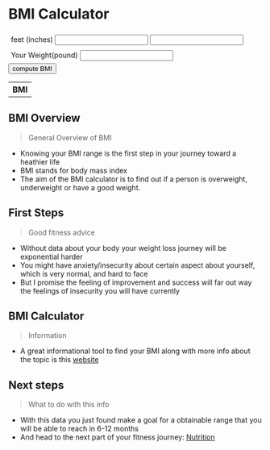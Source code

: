 <!--Login Frontmatter-->
<body>
    <script src="{{ '/assets/js/bmi.js' | relative_url }}"></script>
    <h1 id="calc">BMI Calculator</h1>
    <div style="padding:5px">
        <label for="feet">feet</label>
        <label for="inches">(inches)</label>
        <input id="feet" type="text">
        <input id = "inches" type="text">
    </div>
    <div style="padding:5px">
        <label for="weight">Your Weight(pound)</label>
        <input id="weight" type="text">
    </div>
    <div>
        <input type="button" value ="compute BMI" onclick = "bmi()">
    </div>
    <div id="result"></div>
<table id="bmiDisplay">
  <tr>
    <th>BMI</th>
  </tr>
</table>
<script>
  function create_User(){
    // extract data from inputs
    const name = document.getElementById("name").value;
    const email = document.getElementById("email").value;
    const password = document.getElementById("password").value;
    const phone = document.getElementById("phone").value;
    const requestOptions = {
        method: 'POST',
        headers: {
            'Content-Type': 'application/json',
            'Authorization': 'Bearer my-token',
        },
    };
    //url for Create API
    const url='/crud_api/create/' + name + '/' + email+ '/' + password + '/' + phone;
    //Async fetch API call to the database to create a new user
    fetch(url, requestOptions).then(response => {
        // prepare HTML search result container for new output
        const resultContainer = document.getElementById("result");
        // trap error response from Web API
        if (response.status !== 200) {
            const errorMsg = 'Database response error: ' + response.status;
            console.log(errorMsg);
            // Email must be unique, no duplicates allowed
            document.getElementById("pswError").innerHTML =
                "Email already exists in the table";
            return;
        }
        // response contains valid result
        response.json().then(data => {
            console.log(data);
            //add a table row for the new/created userId
            const tr = document.createElement("tr");
            for (let key in data) {
                if (key !== 'query') {
                    //create a DOM element for the data(cells) in table rows
                    const td = document.createElement("td");
                    console.log(data[key]);
                    //truncate the displayed password to length 20
                    if (key === 'password'){
                        td.innerHTML = data[key].substring(0,17)+"...";
                    }
                    else{
                        td.innerHTML = data[key];}
                    //add the DOM data element to the row
                    tr.appendChild(td);
                }
            }
            //append the DOM row to the table
            table.appendChild(tr);
        })
    })
}
const weightHeightData = [
  { weight: 150, height: 68 },
  { weight: 175, height: 72 },
  { weight: 200, height: 76 }
];
function calculateBMI(weight, height) {
  const bmi = weight / (height * height);
  return bmi;
}
const BMIs = weightHeightData.map(data => {
  const bmi = calculateBMI(data.weight, data.height);
  return bmi.toFixed(1);
});
const table = document.createElement("table");
const headerRow = document.createElement("tr");
const headerCell = document.createElement("th");
headerCell.innerText = "BMI";
headerRow.appendChild(headerCell);
table.appendChild(headerRow);
BMIs.forEach(bmi => {
  const row = document.createElement("tr");
  const cell = document.createElement("td");
  cell.innerText = bmi;
  row.appendChild(cell);
  table.appendChild(row);
});
document.body.appendChild(table);
</html>
</script>
</body>


<script>
<form action="create_User()">
    <p><label>
        Name:
        <input type="text" name="name" id="name" required>
    </label></p>
    <p><label>
        User ID:
        <input type="text" name="uid" id="uid" required>
    </label></p>
    <p><label>
        Password:
        <input type="password" name="password" id="password" required>
        Verify Password:
        <input type="password" name="passwordV" id="passwordV" required>
    </label></p>
    <p><label>
        Phone:
        <input type="tel" name="phone_num" id="phone_num"
            pattern="[0-9]{3}-[0-9]{3}-[0-9]{4}"
            placeholder="999-999-9999">
    </label></p>
    <p><label>
        Birthday:
        <input type="date" name="dob" id="dob">
    </label></p>
    <p>
        <button>Create</button>
    </p>
</form>
</script>

## BMI Overview
> General Overview of BMI
- Knowing your BMI range is the first step in your journey toward a heathier life
- BMI stands for body mass index
- The aim of the BMI calculator is to find out if a person is overweight, underweight or have a good weight.

## First Steps
> Good fitness advice
- Without data about your body your weight loss journey will be exponential harder
- You might have anxiety/insecurity about certain aspect about yourself, which is very normal, and hard to face
- But I promise the feeling of improvement and success will far out way the feelings of insecurity you will have currently

## BMI Calculator
> Information
- A great informational tool to find your BMI along with more info about the topic is this [website](https://www.calculator.net/bmi-calculator.html)

## Next steps
> What to do with this info
- With this data you just found make a goal for a obtainable range that you will be able to reach in 6-12 months
- And head to the next part of your fitness journey: [Nutrition](https://jakewarren2414.github.io/dolphins2/food)
<div style="padding: 150px;">
</div>
